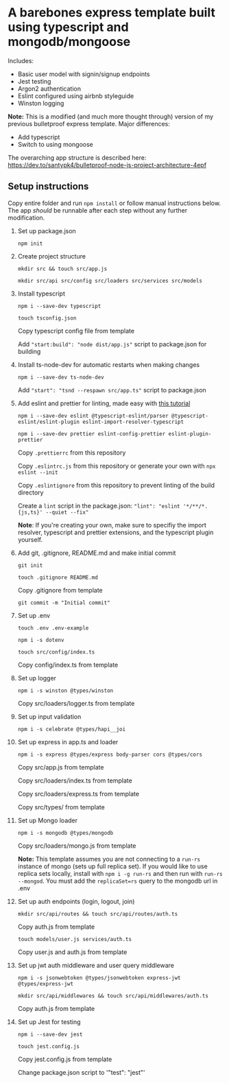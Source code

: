 # A barebones express template built using typescript and mongodb/mongoose
Includes:
- Basic user model with signin/signup endpoints
- Jest testing
- Argon2 authentication
- Eslint configured using airbnb styleguide
- Winston logging

__Note:__ This is a modified (and much more thought through) version of my previous bulletproof express template. Major differences:
- Add typescript
- Switch to using mongoose

The overarching app structure is described here: https://dev.to/santypk4/bulletproof-node-js-project-architecture-4epf

## Setup instructions

Copy entire folder and run `npm install` or follow manual instructions below.  The app *should* be runnable after each step
without any further modification.

1. Set up package.json
    
    `npm init`

2. Create project structure

    `mkdir src && touch src/app.js` 
    
    `mkdir src/api src/config src/loaders src/services src/models` 
    

3. Install typescript

    `npm i --save-dev typescript` 
    
    `touch tsconfig.json` 
    
    Copy typescript config file from template 
    
    Add `"start:build": "node dist/app.js"` script to package.json for building 
    

4. Install ts-node-dev for automatic restarts when making changes

    `npm i --save-dev ts-node-dev` 
    
    Add `"start": "tsnd --respawn src/app.ts"` script to package.json 
    

5. Add eslint and prettier for linting, made easy with [this tutorial](https://www.robertcooper.me/using-eslint-and-prettier-in-a-typescript-project)

    `npm i --save-dev eslint @typescript-eslint/parser @typescript-eslint/eslint-plugin eslint-import-resolver-typescript` 
    
    `npm i --save-dev prettier eslint-config-prettier eslint-plugin-prettier` 
    
    Copy `.prettierrc` from this repository 
    
    Copy `.eslintrc.js` from this repository or generate your own with `npx eslint --init`  

    Copy `.eslintignore` from this repository to prevent linting of the build directory  
    
    Create a `lint` script in the package.json: `"lint": "eslint '*/**/*.{js,ts}' --quiet --fix"` 
    

    __Note__: If you're creating your own, make sure to specifiy the import resolver, typescript and prettier extensions, and the typescript plugin yourself.

6. Add git, .gitignore, README.md and make initial commit

    `git init` 
    
    `touch .gitignore README.md` 
    
    Copy .gitignore from template 
    
    `git commit -m "Initial commit"` 
    

7. Set up .env
    
    `touch .env .env-example` 
    
    `npm i -s dotenv` 
    
    `touch src/config/index.ts` 
    
    Copy config/index.ts from template 
    

8. Set up logger

    `npm i -s winston @types/winston` 
    
    Copy src/loaders/logger.ts from template 
    

9. Set up input validation

    `npm i -s celebrate @types/hapi__joi` 

10. Set up express in app.ts and loader

    `npm i -s express @types/express body-parser cors @types/cors` 
    
    Copy src/app.js from template 
    
    Copy src/loaders/index.ts from template 
    
    Copy src/loaders/express.ts from template 
    
    Copy src/types/ from template 
    

11. Set up Mongo loader

    `npm i -s mongodb @types/mongodb` 
    
    Copy src/loaders/mongo.js from template 
    

    __Note:__ This template assumes you are not connecting to a `run-rs` instance of mongo (sets up full replica set).
    If you would like to use replica sets locally, install with `npm i -g run-rs` and then run with `run-rs --mongod`. You must add the `replicaSet=rs` query to the mongodb url in .env

12. Set up auth endpoints (login, logout, join)

    `mkdir src/api/routes && touch src/api/routes/auth.ts` 
    
    Copy auth.js from template 
    
    `touch models/user.js services/auth.ts` 
    
    Copy user.js and auth.js from template 
    

13. Set up jwt auth middleware and user query middleware

    `npm i -s jsonwebtoken @types/jsonwebtoken express-jwt @types/express-jwt` 
    
    `mkdir src/api/middlewares && touch src/api/middlewares/auth.ts` 
    
    Copy auth.js from template

14. Set up Jest for testing

    `npm i --save-dev jest` 
    
    `touch jest.config.js` 
    
    Copy jest.config.js from template 
    
    Change package.json script to '"test": "jest"'
